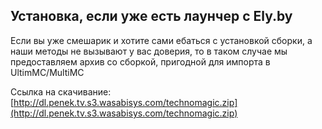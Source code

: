 ## Установка, если уже есть лаунчер с Ely.by
Если вы уже смешарик и хотите сами ебаться с установкой сборки, а наши методы не вызывают у вас доверия, то в таком случае мы предоставляем архив со сборкой, пригодной для импорта в UltimMC/MultiMC

Ссылка на скачивание: [http://dl.penek.tv.s3.wasabisys.com/technomagic.zip](http://dl.penek.tv.s3.wasabisys.com/technomagic.zip)
